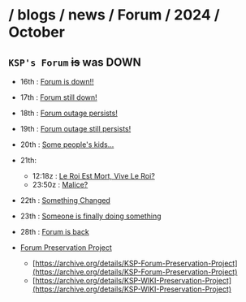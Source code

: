 # / blogs / news / Forum / 2024 / October

## **`KSP's Forum` ~~is~~ was DOWN**

* 16th : [Forum is down!!](./16_Forum-is-down)
* 17th : [Forum still down!](./17_Forum-still-down)
* 18th : [Forum outage persists!](./18_Forum-outage-persists)
* 19th : [Forum outage still persists!](./19_Forum-outage-still-persists)
* 20th : [Some people's kids...](./20_Some-people-kids)
* 21th:
	+ 12:18z : [Le Roi Est Mort, Vive Le Roi?](./21-12_Le-Roi-Est-Mort-Vive-Le-Roi)
	+ 23:50z : [Malice?](./21-23_Malice)
* 22th : [Something Changed](./22-18_Something-changed)
* 23th : [Someone is finally doing something](./23_Someone-if-finally-doing-something)
* 28th : [Forum is back](./28_Forum-is-back)

* [Forum Preservation Project](https://github.com/net-lisias-ksp/KSP-Forum-Preservation-Project)
    + [https://archive.org/details/KSP-Forum-Preservation-Project](https://archive.org/details/KSP-Forum-Preservation-Project)
    + [https://archive.org/details/KSP-WIKI-Preservation-Project](https://archive.org/details/KSP-WIKI-Preservation-Project)
